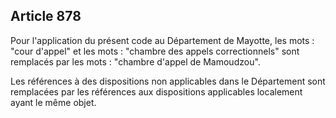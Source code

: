 Article 878
----
Pour l'application du présent code au Département de Mayotte, les mots : "cour
d'appel" et les mots : "chambre des appels correctionnels" sont remplacés par
les mots : "chambre d'appel de Mamoudzou".

Les références à des dispositions non applicables dans le Département sont
remplacées par les références aux dispositions applicables localement ayant le
même objet.
